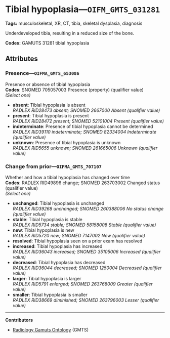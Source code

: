 # Tibial hypoplasia—`OIFM_GMTS_031281`

**Tags:** musculoskeletal, XR, CT, tibia, skeletal dysplasia, diagnosis

Underdeveloped tibia, resulting in a reduced size of the bone.

**Codes:** GAMUTS 31281 tibial hypoplasia

## Attributes

### Presence—`OIFMA_GMTS_653086`

Presence or absence of tibial hypoplasia  
**Codes**: SNOMED 705057003 Presence (property) (qualifier value)  
*(Select one)*

- **absent**: Tibial hypoplasia is absent  
_RADLEX RID28473 absent; SNOMED 2667000 Absent (qualifier value)_
- **present**: Tibial hypoplasia is present  
_RADLEX RID28472 present; SNOMED 52101004 Present (qualifier value)_
- **indeterminate**: Presence of tibial hypoplasia cannot be determined  
_RADLEX RID39110 indeterminate; SNOMED 82334004 Indeterminate (qualifier value)_
- **unknown**: Presence of tibial hypoplasia is unknown  
_RADLEX RID5655 unknown; SNOMED 261665006 Unknown (qualifier value)_

### Change from prior—`OIFMA_GMTS_707107`

Whether and how a tibial hypoplasia has changed over time  
**Codes**: RADLEX RID49896 change; SNOMED 263703002 Changed status (qualifier value)  
*(Select one)*

- **unchanged**: Tibial hypoplasia is unchanged  
_RADLEX RID39268 unchanged; SNOMED 260388006 No status change (qualifier value)_
- **stable**: Tibial hypoplasia is stable  
_RADLEX RID5734 stable; SNOMED 58158008 Stable (qualifier value)_
- **new**: Tibial hypoplasia is new  
_RADLEX RID5720 new; SNOMED 7147002 New (qualifier value)_
- **resolved**: Tibial hypoplasia seen on a prior exam has resolved  
- **increased**: Tibial hypoplasia has increased  
_RADLEX RID36043 increased; SNOMED 35105006 Increased (qualifier value)_
- **decreased**: Tibial hypoplasia has decreased  
_RADLEX RID36044 decreased; SNOMED 1250004 Decreased (qualifier value)_
- **larger**: Tibial hypoplasia is larger  
_RADLEX RID5791 enlarged; SNOMED 263768009 Greater (qualifier value)_
- **smaller**: Tibial hypoplasia is smaller  
_RADLEX RID38669 diminished; SNOMED 263796003 Lesser (qualifier value)_

---

**Contributors**

- [Radiology Gamuts Ontology](https://gamuts.net/) (GMTS)